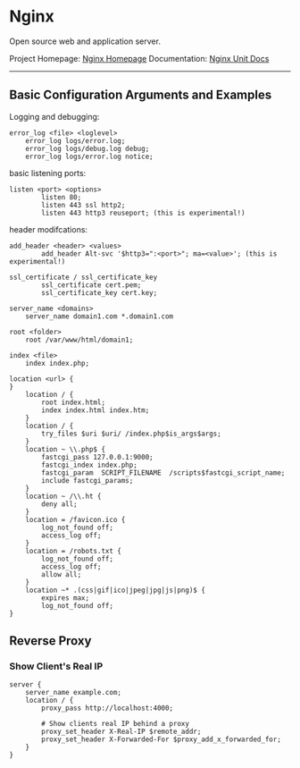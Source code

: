 # Nginx
Open source web and application server.

Project Homepage: [Nginx Homepage](https://www.nginx.com/)
Documentation: [Nginx Unit Docs](https://unit.nginx.org/)

---
## Basic Configuration Arguments and Examples

Logging and debugging:

```nginx
error_log <file> <loglevel>
    error_log logs/error.log;
    error_log logs/debug.log debug;
    error_log logs/error.log notice;
```

basic listening ports:

```nginx
listen <port> <options>
        listen 80;
        listen 443 ssl http2;
        listen 443 http3 reuseport; (this is experimental!)
```

header modifcations:
```nginx
add_header <header> <values>
        add_header Alt-svc '$http3=":<port>"; ma=<value>'; (this is experimental!)

ssl_certificate / ssl_certificate_key
        ssl_certificate cert.pem;
        ssl_certificate_key cert.key;

server_name <domains>
    server_name domain1.com *.domain1.com

root <folder>
    root /var/www/html/domain1;

index <file>
    index index.php;

location <url> {
}
    location / {
        root index.html;
        index index.html index.htm;
    }
    location / {
        try_files $uri $uri/ /index.php$is_args$args;
    }
    location ~ \\.php$ {
        fastcgi_pass 127.0.0.1:9000;
        fastcgi_index index.php;
        fastcgi_param  SCRIPT_FILENAME  /scripts$fastcgi_script_name;
        include fastcgi_params;
    }
    location ~ /\\.ht {
        deny all;
    }
    location = /favicon.ico {
        log_not_found off;
        access_log off;
    }
    location = /robots.txt {
        log_not_found off;
        access_log off;
        allow all;
    }
    location ~* .(css|gif|ico|jpeg|jpg|js|png)$ {
        expires max;
        log_not_found off;
}
```
## Reverse Proxy
### Show Client's Real IP
```nginx
server {
	server_name example.com;
	location / { 
		proxy_pass http://localhost:4000;
		
		# Show clients real IP behind a proxy
		proxy_set_header X-Real-IP $remote_addr;
		proxy_set_header X-Forwarded-For $proxy_add_x_forwarded_for;
	}
}
```